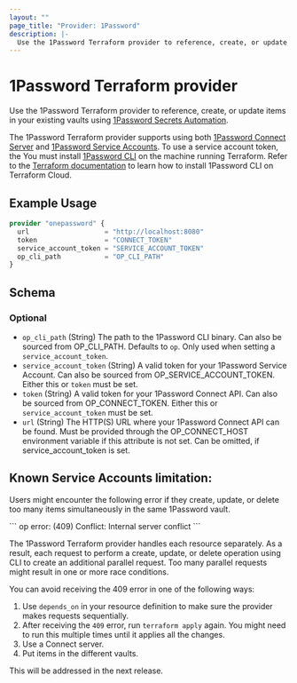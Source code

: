 ```yaml
---
layout: ""
page_title: "Provider: 1Password"
description: |-
  Use the 1Password Terraform provider to reference, create, or update logins, passwords, and database items in your 1Password vaults.
---
```


# 1Password Terraform provider

Use the 1Password Terraform provider to reference, create, or update items in your existing vaults using [1Password Secrets Automation](https://1password.com/secrets).

The 1Password Terraform provider supports using both [1Password Connect Server](https://developer.1password.com/docs/secrets-automation/#1password-connect-server)
and [1Password Service Accounts](https://developer.1password.com/docs/secrets-automation/#1password-service-accounts). To use a service account token, the
You must install [1Password CLI](https://developer.1password.com/docs/cli) on the machine running Terraform. Refer to the
[Terraform documentation](https://developer.hashicorp.com/terraform/cloud-docs/run/install-software#only-install-standalone-binaries) to learn how to install 1Password CLI on Terraform Cloud.

## Example Usage

```terraform
provider "onepassword" {
  url                   = "http://localhost:8080"
  token                 = "CONNECT_TOKEN"
  service_account_token = "SERVICE_ACCOUNT_TOKEN"
  op_cli_path           = "OP_CLI_PATH"
}
```

<!-- schema generated by tfplugindocs -->
## Schema

### Optional

- `op_cli_path` (String) The path to the 1Password CLI binary. Can also be sourced from OP_CLI_PATH. Defaults to `op`. Only used when setting a `service_account_token`.
- `service_account_token` (String) A valid token for your 1Password Service Account. Can also be sourced from OP_SERVICE_ACCOUNT_TOKEN. Either this or `token` must be set.
- `token` (String) A valid token for your 1Password Connect API. Can also be sourced from OP_CONNECT_TOKEN. Either this or `service_account_token` must be set.
- `url` (String) The HTTP(S) URL where your 1Password Connect API can be found. Must be provided through the OP_CONNECT_HOST environment variable if this attribute is not set. Can be omitted, if service_account_token is set.

## Known Service Accounts limitation:
Users might encounter the following error if they create, update, or delete too many items simultaneously in the same 1Password vault.

\```
op error: (409) Conflict: Internal server conflict
\```

The 1Password Terraform provider handles each resource separately. As a result, each request to perform a create, update, or delete operation using CLI to create an additional parallel request. Too many parallel requests might result in one or more race conditions.

You can avoid receiving the 409 error in one of the following ways:
1. Use `depends_on` in your resource definition to make sure the provider makes requests sequentially.
2. After receiving the `409` error, run `terraform apply` again. You might need to run this multiple times until it applies all the changes.
3. Use a Connect server.
4. Put items in the different vaults.

This will be addressed in the next release.
